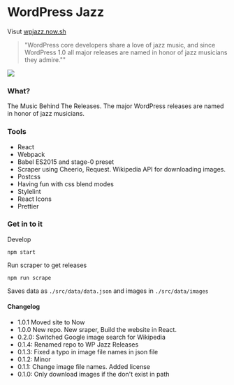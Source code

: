 # WordPress Jazz

Visut [wpjazz.now.sh](https://wpjazz.now.sh/)

> "WordPress core developers share a love of jazz music, and since WordPress 1.0 all major releases are named in honor of jazz musicians they admire.""

![](https://res.cloudinary.com/urre/image/upload/v1496566335/ttmqspgiek4wfqkcvlzj.png)

### What?

The Music Behind The Releases. The major WordPress releases are named in honor of jazz musicians.

### Tools

+ React
+ Webpack
+ Babel ES2015 and stage-0 preset
+ Scraper using Cheerio, Request. Wikipedia API for downloading images.
+ Postcss
+ Having fun with css blend modes
+ Stylelint
+ React Icons
+ Prettier

### Get in to it

Develop

	npm start

Run scraper to get releases

	npm run scrape

Saves data as ``./src/data/data.json`` and images in ``./src/data/images``

#### Changelog
- 1.0.1 Moved site to Now
- 1.0.0 New repo. New sraper, Build the website in React.
- 0.2.0: Switched Google image search for Wikipedia
- 0.1.4: Renamed repo to WP Jazz Releases
- 0.1.3: Fixed a typo in image file names in json file
- 0.1.2: Minor
- 0.1.1: Change image file names. Added license
- 0.1.0: Only download images if the don't exist in path
